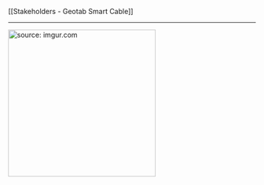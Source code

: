 [[Stakeholders - Geotab Smart Cable]]

---

<a href="https://imgur.com/Ng9Uau3"><img src="https://i.imgur.com/Ng9Uau3.jpg" title="source: imgur.com" width="300px" /></a>